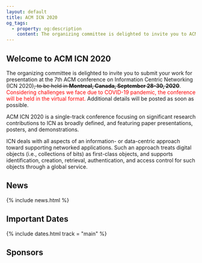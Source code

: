 ```yaml
---
layout: default
title: ACM ICN 2020
og_tags:
  - property: og:description
    content: The organizing committee is delighted to invite you to ACM ICN 2020, to be held in Montreal, Canada, September 28-30, 2020.
---
```


## Welcome to ACM ICN 2020

The organizing committee is delighted to invite you to submit your work for presentation at the 7th ACM conference on Information Centric Networking (ICN 2020)<del>, to be held in **Montreal, Canada, September 28-30, 2020**</del>.
<span style="color: red">Considering challenges we face due to COVID-19 pandemic, the conference will be held in the virtual format.</span>
Additional details will be posted as soon as possible.

ACM ICN 2020 is a single-track conference focusing on significant research contributions to ICN as broadly defined, and featuring paper presentations, posters, and demonstrations.

ICN deals with all aspects of an information- or data-centric approach toward supporting networked applications.  Such an approach treats digital objects (i.e., collections of bits) as first-class objects, and supports identification, creation, retrieval, authentication, and access control for such objects through a global service.

## News

{% include news.html %}

## Important Dates

{% include dates.html track = "main" %}

## Sponsors

<!-- <div class="sponsors"> -->
<!-- 	<a href="//www.acm.org/"><img src="images/acm.png" alt="Association for Computing Machinery" /></a> -->
<!-- 	<a href="//www.ICN.org/"><img src="images/sig.png" alt="ACM ICN" /></a> -->
<!-- </div> -->

